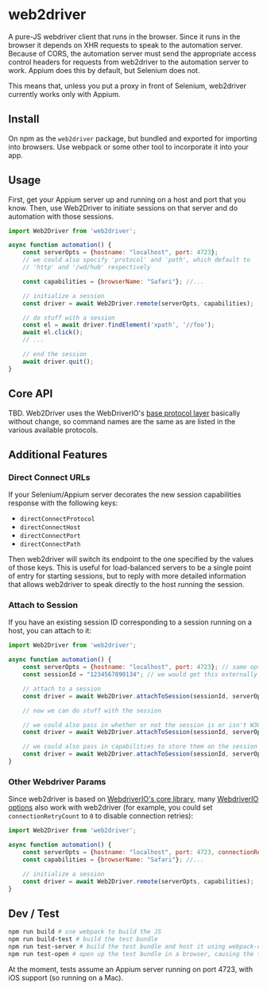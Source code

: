 # web2driver

A pure-JS webdriver client that runs in the browser. Since it runs in the browser it depends on XHR requests to speak to the automation server. Because of CORS, the automation server must send the appropriate access control headers for requests from web2driver to the automation server to work. Appium does this by default, but Selenium does not.

This means that, unless you put a proxy in front of Selenium, web2driver currently works only with Appium.

## Install

On npm as the `web2driver` package, but bundled and exported for importing into browsers. Use webpack or some other tool to incorporate it into your app.

## Usage

First, get your Appium server up and running on a host and port that you know. Then, use Web2Driver to initiate sessions on that server and do automation with those sessions.

```js
import Web2Driver from 'web2driver';

async function automation() {
    const serverOpts = {hostname: "localhost", port: 4723};
    // we could also specify 'protocol' and 'path', which default to
    // 'http' and '/wd/hub' respectively

    const capabilities = {browserName: "Safari"}; //...

    // initialize a session
    const driver = await Web2Driver.remote(serverOpts, capabilities);

    // do stuff with a session
    const el = await driver.findElement('xpath', '//foo');
    await el.click();
    // ...

    // end the session
    await driver.quit();
}
```

## Core API

TBD. Web2Driver uses the WebDriverIO's [base protocol layer](https://github.com/webdriverio/webdriverio/blob/master/packages/webdriver/protocol) basically without change, so command names are the same as are listed in the various available protocols.

## Additional Features

### Direct Connect URLs

If your Selenium/Appium server decorates the new session capabilities response with the following keys:

* `directConnectProtocol`
* `directConnectHost`
* `directConnectPort`
* `directConnectPath`

Then web2driver will switch its endpoint to the one specified by the values of those keys. This is useful for load-balanced servers to be a single point of entry for starting sessions, but to reply with more detailed information that allows web2driver to speak directly to the host running the session.

### Attach to Session

If you have an existing session ID corresponding to a session running on a host, you can attach to it:

```js
import Web2Driver from 'web2driver';

async function automation() {
    const serverOpts = {hostname: "localhost", port: 4723}; // same opts as in the basic example
    const sessionId = "1234567890134"; // we would get this externally somehow

    // attach to a session
    const driver = await Web2Driver.attachToSession(sessionId, serverOpts);

    // now we can do stuff with the session

    // we could also pass in whether or not the session is or isn't W3C (default is true):
    const driver = await Web2Driver.attachToSession(sessionId, serverOpts, false);

    // we could also pass in capabilities to store them on the session
    const driver = await Web2Driver.attachToSession(sessionId, serverOpts, false, {browserName: 'foo'});
}
```

### Other Webdriver Params

Since web2driver is based on [WebdriverIO's core library](https://github.com/webdriverio/webdriverio/tree/master/packages/webdriver), many [WebdriverIO options](https://webdriver.io/docs/options.html) also work with web2driver (for example, you could set `connectionRetryCount` to `0` to disable connection retries):

```js
import Web2Driver from 'web2driver';

async function automation() {
    const serverOpts = {hostname: "localhost", port: 4723, connectionRetryCount: 0};
    const capabilities = {browserName: "Safari"}; //...

    // initialize a session
    const driver = await Web2Driver.remote(serverOpts, capabilities);
}
```

## Dev / Test

```bash
npm run build # use webpack to build the JS
npm run build-test # build the test bundle
npm run test-server # build the test bundle and host it using webpack-dev-server
npm run test-open # open up the test bundle in a browser, causing the tests to launch
```

At the moment, tests assume an Appium server running on port 4723, with iOS support (so running on a Mac).
